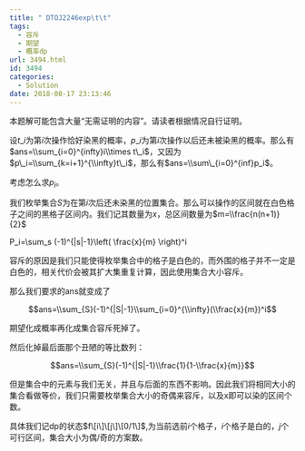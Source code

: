 ```yaml
---
title: " DTOJ2246exp\t\t"
tags:
  - 容斥
  - 期望
  - 概率dp
url: 3494.html
id: 3494
categories:
  - Solution
date: 2018-08-17 23:13:46
---
```


本题解可能包含大量“无需证明的内容”。请读者根据情况自行证明。

设$t\_i$为第$i$次操作恰好染黑的概率，$p\_i$为第$i$次操作以后还未被染黑的概率。那么有$ans=\\sum_{i=0}^{infty}i\\times t\_i$，又因为$p\_i=\\sum_{k=i+1}^{\\infty}t\_i$，那么有$ans=\\sum\_{i=0}^{inf}p_i$。

考虑怎么求$p_i$。

我们枚举集合$S$为在第$i$次后还未染黑的位置集合。那么可以操作的区间就在白色格子之间的黑格子区间内。我们记其数量为$x$，总区间数量为$m=\\frac{n(n+1)}{2}$

P\_i=\\sum\_s (-1)^{|s|-1}\\left( \\frac{x}{m} \\right)^i

容斥的原因是我们只能使得枚举集合中的格子是白色的，而外围的格子并不一定是白色的，相关代价会被其扩大集重复计算，因此使用集合大小容斥。

那么我们要求的ans就变成了

$$ans=\\sum_{S}(-1)^{|S|-1}\\sum_{i=0}^{\\infty}(\\frac{x}{m})^i$$

期望化成概率再化成集合容斥死掉了。

然后化掉最后面那个丑陋的等比数列：

$$ans=\\sum_{S}(-1)^{|S|-1}\\frac{1}{1-\\frac{x}{m}}$$

但是集合中的元素与我们无关，并且与后面的东西不影响。因此我们将相同大小的集合看做等价，我们只需要枚举集合大小的奇偶来容斥，以及x即可以染的区间个数。

具体我们记dp的状态$f\[i\]\[j\]\[0/1\]$,为当前选前$i$个格子，$i$个格子是白的，$j$个可行区间，集合大小为偶/奇的方案数。